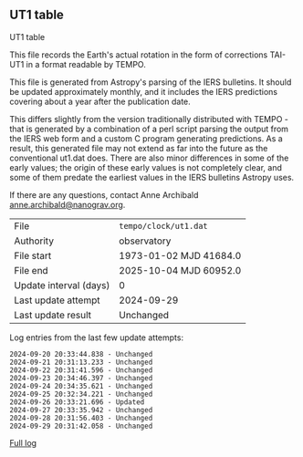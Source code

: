 
## UT1 table

UT1 table

This file records the Earth's actual rotation in the form of
corrections TAI-UT1 in a format readable by TEMPO.

This file is generated from Astropy's parsing of the IERS
bulletins. It should be updated approximately monthly, and it
includes the IERS predictions covering about a year after the
publication date.

This differs slightly from the version traditionally distributed
with TEMPO - that is generated by a combination of a perl script
parsing the output from the IERS web form and a custom C program
generating predictions. As a result, this generated file may not
extend as far into the future as the conventional ut1.dat does.
There are also minor differences in some of the early values; the
origin of these early values is not completely clear, and some of
them predate the earliest values in the IERS bulletins Astropy uses.

If there are any questions, contact Anne Archibald
<anne.archibald@nanograv.org>.

|     |     |
|:--- |:--- |
| File | `tempo/clock/ut1.dat` |
| Authority | observatory |
| File start | 1973-01-02 MJD 41684.0 |
| File end | 2025-10-04 MJD 60952.0 |
| Update interval (days) | 0 |
| Last update attempt | 2024-09-29 |
| Last update result | Unchanged |

Log entries from the last few update attempts:
```
2024-09-20 20:33:44.838 - Unchanged
2024-09-21 20:31:13.233 - Unchanged
2024-09-22 20:31:41.596 - Unchanged
2024-09-23 20:34:46.397 - Unchanged
2024-09-24 20:34:35.621 - Unchanged
2024-09-25 20:32:34.221 - Unchanged
2024-09-26 20:33:21.696 - Updated
2024-09-27 20:33:35.942 - Unchanged
2024-09-28 20:31:56.403 - Unchanged
2024-09-29 20:31:42.058 - Unchanged
```
[Full log](https://raw.githubusercontent.com/ipta/pulsar-clock-corrections/main/log/tempo/clock/ut1.dat.log)
